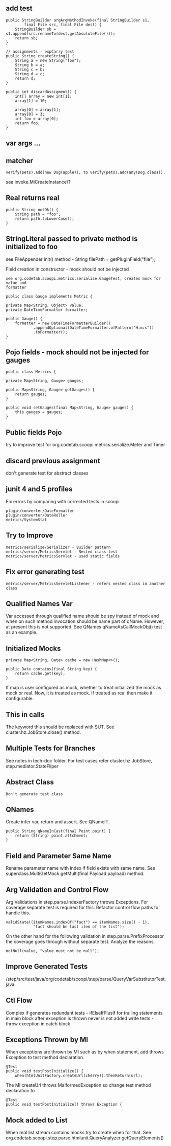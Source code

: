 
## add test

	public StringBuilder argArgMethodInvoke(final StringBuilder s1,
            final File src, final File dest) {
        StringBuilder sb = s1.append(src.renameTo(dest.getAbsoluteFile()));
        return sb;
    }

    // assignments - expCarry test
    public String createString() {
        String a = new String("foo");
        String b = a;
        String c = b;
        String d = c;
        return d;
    }

	public int discardAssigment() {
        int[] array = new int[1];
        array[1] = 10;

        array[0] = array[1];
        array[0] = 3;
        int foo = array[0];
        return foo;
    }
    
## var args ...    
        
## matcher

	verify(pets).add(new Dog(apple)); to verify(pets).add(any(Dog.class));
	
see invoke.MiCreateInstanceIT
	
## Real returns real
	    
    public String notOk() {
        String path = "foo";
        return path.toLowerCase();
    }
    	    
## StringLiteral passed to private method is initialized to foo

see FileAppender init() method - String filePath = getPluginField("file");

Field creation in constructor - mock should not be injected 

    see org.codetab.scoopi.metrics.serialize.GaugeTest, creates mock for value and
    formatter
    
	public class Gauge implements Metric {
    
    private Map<String, Object> value;  
    private DateTimeFormatter formatter;

    public Gauge() {
        formatter = new DateTimeFormatterBuilder()
                .appendOptional(DateTimeFormatter.ofPattern("H:m:s"))                
                .toFormatter();
    }

## Pojo fields - mock should not be injected for gauges  
 
    public class Metrics {
    
    private Map<String, Gauge> gauges;

    public Map<String, Gauge> getGauges() {
        return gauges;
    }

    public void setGauges(final Map<String, Gauge> gauges) {
        this.gauges = gauges;
    }
    
## Public fields Pojo 

try to improve test for org.codetab.scoopi.metrics.serialize.Meter and Timer
    
## discard previous assignment

don't generate test for abstract classes

## junit 4 and 5 profiles

Fix errors by comparing with corrected tests in scoopi 

	plugin/converter/DateFormatter
	plugin/converter/DateRoller
	metrics/SystemStat	
	
## Try to Improve
		
	metrics/serialize/Serializer - Builder pattern
	metrics/server/MetricsServlet - Nested class test
	metrics/server/MetricsServlet - used static fields
	
## Fix error generating test

	metrics/server/MetricsServletListener - refers nested class in another class

## Qualified Names Var

Var accessed through qualified name should be spy instead of mock and when 
on such method invocation should be name part of qName. However, at present this is 
not supported. See QNames qNameAsCallMockObj() test as an example.

## Initialized Mocks

	private Map<String, Date> cache = new HashMap<>();

    public Date contains(final String key) {
        return cache.get(key);
    }

If map is user configured as mock, whether to treat initialized the mock as 
mock or real. Now, it is treated as mock. If treated as real then make it 
configurable.

## This in calls

The keyword this should be replaced with SUT. See cluster.hz.JobStore.close() method.

## Multiple Tests for Branches

See notes in tech-doc folder. For test cases refer cluster.hz.JobStore, step.mediator.StateFliper

## Abstract Class

	Don't generate test class
	
## QNames

Create infer var, return and assert. See QNameIT.

	public String qNameInCast(final Point point) {
        return (String) point.attchment;
    }	

## Field and Parameter Same Name

Rename parameter name with index if field exists with same name. See superclass.MultiGetMock.getMulti(final Payload payload) method.
    
## Arg Validation and Control Flow

Arg Validations in step.parse.IndexerFactory throws Exceptions. For coverage separate test is required for this. Refactor control flow paths to handle this.

	validState((itemNames.indexOf("fact") == itemNames.size() - 1),
                "fact should be last item of the list");
    
On the other hand for the following validation in step.parse.PrefixProcessor the coverage goes through without separate test. Analyze the reasons.

	notNull(value, "value must not be null");

## Improve Generated Tests

/step/src/test/java/org/codetab/scoopi/step/parse/QueryVarSubstitutorTest.java	

## Ctl Flow

Complex if generates redundant tests - ifElseIfPlusIf
for trailing statements in main block after exception is thrown never is not added
	write tests - throw exception in catch block

## Exceptions Thrown by MI

When exceptions are thrown by MI such as by when statement, add throws Exception to test method declaration.

    @Test
    public void testPostInitialize() {   
        when(htmlUnitFactory.createUrl(cherry)).thenReturn(url);

The MI createUrl throws MalformedException so change test method declaration to 
	
    @Test
    public void testPostInitialize() throws Exception {   

## Mock added to List	

When real list stream contains mocks try to create when for that. See org.codetab.scoopi.step.parse.htmlunit.QueryAnalyzer.getQueryElements() 


